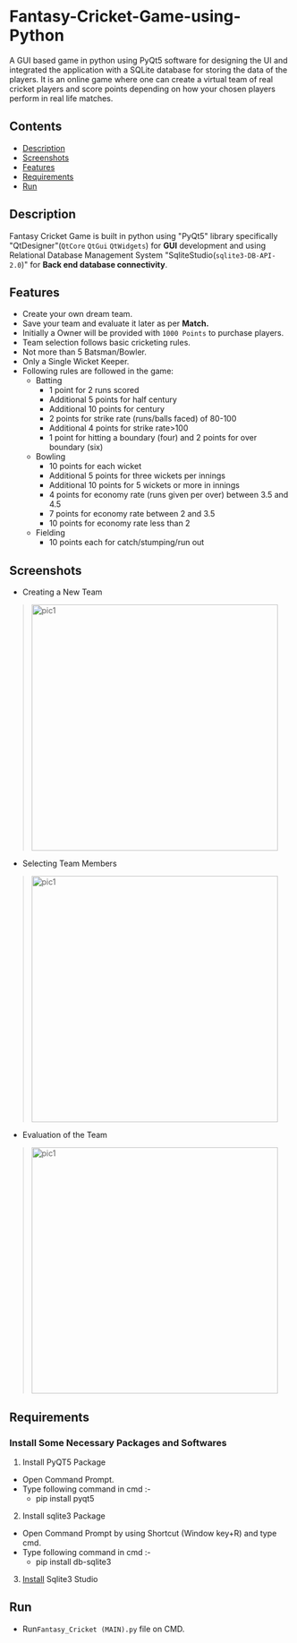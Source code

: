 # Fantasy-Cricket-Game-using-Python
A GUI based game in python using PyQt5 software for designing the UI and integrated the application with a SQLite database for storing the data of the players. It is an online game where one can create a virtual team of real cricket players and score points depending on how your chosen players perform in real life matches.

## Contents

- [Description](#description)
- [Screenshots](#screenshots)
- [Features](#features)
- [Requirements](#requirements)
- [Run](#run)

## Description
Fantasy Cricket Game is built in python using "PyQt5" library specifically  "QtDesigner"(`QtCore`  `QtGui`  `QtWidgets`) for **GUI** development and using Relational Database Management System "SqliteStudio(`sqlite3-DB-API-2.0`)" for **Back end database connectivity**.

## Features
  * Create your own dream team.
  * Save your team and evaluate it later as per **Match.**
  * Initially a Owner will be provided with `1000 Points` to purchase players.
  * Team selection follows basic cricketing rules. 
  * Not more than 5 Batsman/Bowler.
  * Only a Single Wicket Keeper.
  * Following rules are followed in the game:
    * Batting
      * 1 point for 2 runs scored
      * Additional 5 points for half century
      * Additional 10 points for century
      * 2 points for strike rate (runs/balls faced) of 80-100
      * Additional 4 points for strike rate>100
      * 1 point for hitting a boundary (four) and 2 points for over boundary (six)
    * Bowling
      * 10 points for each wicket
      * Additional 5 points for three wickets per innings
      * Additional 10 points for 5 wickets or more in innings
      * 4 points for economy rate (runs given per over) between 3.5 and 4.5
      * 7 points for economy rate between 2 and 3.5
      * 10 points for economy rate less than 2
    * Fielding
      * 10 points each for catch/stumping/run out

## Screenshots
- Creating a New Team
><img width="440" alt="pic1" src="https://user-images.githubusercontent.com/64305732/114379896-08896d80-9ba7-11eb-990f-d3c2a41e7513.png">

- Selecting Team Members
><img width="440" alt="pic1" src="https://user-images.githubusercontent.com/64305732/114380234-7cc41100-9ba7-11eb-8799-ff9fd2557df7.png">


- Evaluation of the Team
><img width="440" alt="pic1" src="https://user-images.githubusercontent.com/64305732/114380481-c0b71600-9ba7-11eb-8d6a-8f9dbb530440.png">


## Requirements
### Install Some Necessary Packages and Softwares

 1) Install PyQT5 Package
 * Open Command Prompt.
 * Type following command in cmd :-
      * pip install pyqt5
 2) Install sqlite3 Package
 * Open Command Prompt by using Shortcut (Window key+R) and type cmd.
 * Type following command in cmd :-
      * pip install db-sqlite3
 3) [Install](https://sqlitestudio.pl/) Sqlite3 Studio
 
 ## Run 
 - Run`Fantasy_Cricket (MAIN).py` file on CMD.
 
 
 
 
